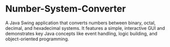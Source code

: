 # Number-System-Converter
A Java Swing application that converts numbers between binary, octal, decimal, and hexadecimal systems. It features a simple, interactive GUI and demonstrates key Java concepts like event handling, logic building, and object-oriented programming.
